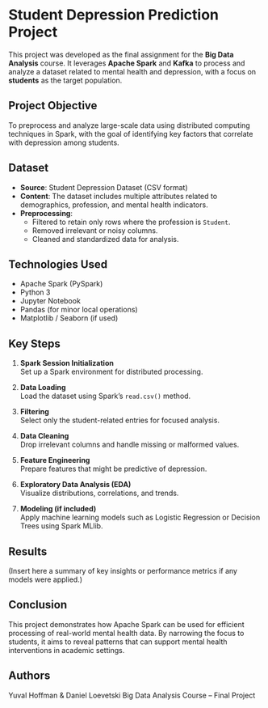 # Student Depression Prediction Project

This project was developed as the final assignment for the **Big Data Analysis** course. It leverages **Apache Spark** and **Kafka** to process and analyze a dataset related to mental health and depression, with a focus on **students** as the target population.

## Project Objective

To preprocess and analyze large-scale data using distributed computing techniques in Spark, with the goal of identifying key factors that correlate with depression among students.

## Dataset

- **Source**: Student Depression Dataset (CSV format)
- **Content**: The dataset includes multiple attributes related to demographics, profession, and mental health indicators.
- **Preprocessing**: 
  - Filtered to retain only rows where the profession is `Student`.
  - Removed irrelevant or noisy columns.
  - Cleaned and standardized data for analysis.

## Technologies Used

- Apache Spark (PySpark)
- Python 3
- Jupyter Notebook
- Pandas (for minor local operations)
- Matplotlib / Seaborn (if used)

## Key Steps

1. **Spark Session Initialization**  
   Set up a Spark environment for distributed processing.

2. **Data Loading**  
   Load the dataset using Spark’s `read.csv()` method.

3. **Filtering**  
   Select only the student-related entries for focused analysis.

4. **Data Cleaning**  
   Drop irrelevant columns and handle missing or malformed values.

5. **Feature Engineering**  
   Prepare features that might be predictive of depression.

6. **Exploratory Data Analysis (EDA)**  
   Visualize distributions, correlations, and trends.

7. **Modeling (if included)**  
   Apply machine learning models such as Logistic Regression or Decision Trees using Spark MLlib.

## Results

(Insert here a summary of key insights or performance metrics if any models were applied.)

## Conclusion

This project demonstrates how Apache Spark can be used for efficient processing of real-world mental health data. By narrowing the focus to students, it aims to reveal patterns that can support mental health interventions in academic settings.

## Authors

Yuval Hoffman & Daniel Loevetski
Big Data Analysis Course – Final Project
